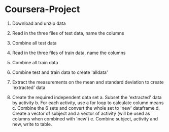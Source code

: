 # Coursera-Project

1. Download and unzip data
2. Read in the three files of test data, name the columns
3. Combine all test data
4. Read in the three files of train data, name the columns
5. Combine all train data
6. Combine test and train data to create 'alldata'

7. Extract the measurements on the mean and standard deviation to create 'extracted' data
8. Create the required independent data set
  a. Subset the 'extracted' data by activity
  b. For each activity, use a for loop to calculate column means
  c. Combine the 6 sets and convert the whole set to 'new' dataframe 
  d. Create a vector of subject and a vector of activity (will be used as columns when combined with 'new')
  e. Combine subject, activity and new, write to table.
